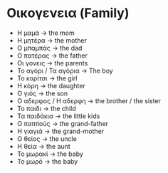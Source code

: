 # Οικογενεια (Family)

- H μαμά -> the mom
- Η μητέρα -> the mother
- Ο μπαμπάς -> the dad
- Ο πατέρας -> the father
- Οι γονεις -> the parents
- Το αγόρι / Τα αγόρια -> The boy
- Το κορίτσι -> the girl
- Η κόρη -> the daughter
- Ο γιός -> the son
- Ο αδερφος / Η αδερφη -> the brother / the sister
- Το παιδι -> the child
- Τα παιδάκια -> the little kids
- Ο παππούς -> the grand-father
- Η γιαγιά -> the grand-mother
- Ο θείος -> the uncle
- Η θεία -> the aunt
- Το μωρακί -> the baby
- Το μωρό -> the baby